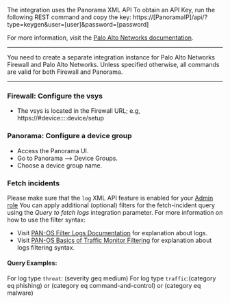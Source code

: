 The integration uses the Panorama XML API
To obtain an API Key, run the following REST command and copy the key:
https://[PanoramaIP]/api/?type=keygen&user=[user]&password=[password]

For more information, visit the [Palo Alto Networks documentation](https://www.paloaltonetworks.com/documentation).

---
You need to create a separate integration instance for Palo Alto Networks Firewall and Palo Alto Networks. Unless specified otherwise, all commands are valid for both Firewall and Panorama.

---
### Firewall: Configure the vsys
- The vsys is located in the Firewall URL; e.g, https://<server>#device::<vsys>::device/setup

### Panorama: Configure a device group
- Access the Panorama UI.
- Go to Panorama --> Device Groups.
- Choose a device group name.

### Fetch incidents
Please make sure that the `log` XML API feature is enabled for your [Admin role](https://docs.paloaltonetworks.com/pan-os/9-0/pan-os-panorama-api/get-started-with-the-pan-os-xml-api/enable-api-access.html)
You can apply additional (optional) filters for the fetch-incident query using the *Query to fetch logs* integration parameter. For more information on how to use the filter syntax:
- Visit [PAN-OS Filter Logs Documentation](https://docs.paloaltonetworks.com/pan-os/8-0/pan-os-admin/monitoring/view-and-manage-logs/filter-logs.html) for explanation about logs.
- Visit [PAN-OS Basics of Traffic Monitor Filtering](https://knowledgebase.paloaltonetworks.com/KCSArticleDetail?id=kA10g000000ClSlCAK) for explanation about logs filtering syntax.
#### Query Examples:
For log type `threat`: (severity geq medium)
For log type `traffic`:(category eq phishing) or (category eq command-and-control) or (category eq malware)